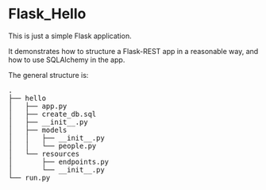 # Flask_Hello

This is just a simple Flask application.

It demonstrates how to structure a Flask-REST app in a reasonable way, and how to use SQLAlchemy in the app.

The general structure is:

<pre>
.
├── hello
│   ├── app.py
│   ├── create_db.sql
│   ├── __init__.py
│   ├── models
│   │   ├── __init__.py
│   │   └── people.py
│   └── resources
│       ├── endpoints.py
│       └── __init__.py
└── run.py

</pre>
